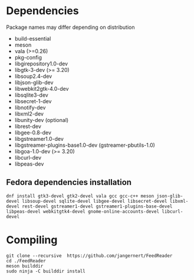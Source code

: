 # Dependencies

Package names may differ depending on distribution

- build-essential
- meson
- vala (>=0.26)
- pkg-config
- libgirepository1.0-dev
- libgtk-3-dev (>= 3.20)
- libsoup2.4-dev
- libjson-glib-dev
- libwebkit2gtk-4.0-dev
- libsqlite3-dev
- libsecret-1-dev
- libnotify-dev
- libxml2-dev
- libunity-dev (optional)
- librest-dev
- libgee-0.8-dev
- libgstreamer1.0-dev
- libgstreamer-plugins-base1.0-dev (gstreamer-pbutils-1.0)
- libgoa-1.0-dev (>= 3.20)
- libcurl-dev
- libpeas-dev

## Fedora dependencies installation

```shell
dnf install gtk3-devel gtk2-devel vala gcc gcc-c++ meson json-glib-devel libsoup-devel sqlite-devel libgee-devel libsecret-devel libxml-devel rest-devel gstreamer1-devel gstreamer1-plugins-base-devel libpeas-devel webkitgtk4-devel gnome-online-accounts-devel libcurl-devel
```

# Compiling

```shell
git clone --recursive  https://github.com/jangernert/FeedReader
cd ./FeedReader
meson builddir
sudo ninja -C builddir install
```

